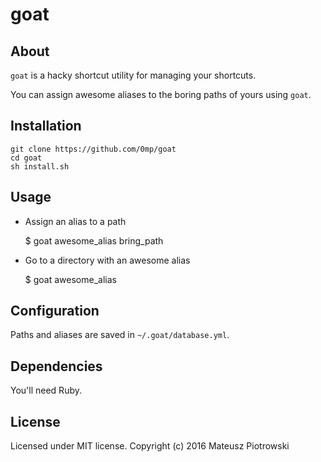 goat
====

About
-----

`goat` is a hacky shortcut utility for managing your shortcuts.

You can assign awesome aliases to the boring paths of yours using `goat`.

Installation
------------

    git clone https://github.com/0mp/goat
    cd goat
    sh install.sh

Usage
-----

- Assign an alias to a path

    $ goat awesome_alias bring_path

- Go to a directory with an awesome alias

    $ goat awesome_alias

Configuration
-------------

Paths and aliases are saved in `~/.goat/database.yml`.

Dependencies
------------

You'll need Ruby.

License
-------

Licensed under MIT license. Copyright (c) 2016 Mateusz Piotrowski
